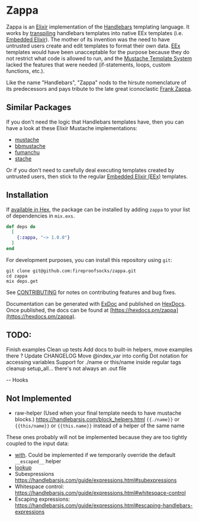 # Zappa

Zappa is an [Elixir](https://elixir-lang.org/) implementation of the [Handlebars](https://handlebarsjs.com/) templating language.  It works by [transpiling](https://en.wikipedia.org/wiki/Source-to-source_compiler) handlebars templates into native EEx templates (i.e. [Embedded Elixir](https://hexdocs.pm/eex/EEx.html)).  The mother of its invention was the need to have untrusted users create and edit templates to format their own data.  [EEx](https://hexdocs.pm/eex/EEx.html) templates would have been unacceptable for the purpose because they do not restrict what code is allowed to run, and the [Mustache Template System](https://en.wikipedia.org/wiki/Mustache_%28template_system%29) lacked the features that were needed (if-statements, loops, custom functions, etc.).
 
Like the name "Handlebars", "Zappa" nods to the hirsute nomenclature of its predecessors and pays tribute to the late great iconoclastic [Frank Zappa](https://en.wikipedia.org/wiki/Frank_Zappa).


## Similar Packages

If you don't need the logic that Handlebars templates have, then you can have a look at these Elixir Mustache implementations:

- [mustache](https://hex.pm/packages/mustache)
- [bbmustache](https://hex.pm/packages/bbmustache)
- [fumanchu](https://hex.pm/packages/fumanchu)
- [stache](https://hex.pm/packages/stache)

Or if you don't need to carefully deal executing templates created by untrusted users, then stick to the regular [Embedded Elixir (EEx)](https://hexdocs.pm/eex/EEx.html) templates.


## Installation

If [available in Hex](https://hex.pm/docs/publish), the package can be installed by adding `zappa` to your list of dependencies in `mix.exs`.

```elixir
def deps do
  [
    {:zappa, "~> 1.0.0"}
  ]
end
```

For development purposes, you can install this repository using `git`:

```
git clone git@github.com:fireproofsocks/zappa.git
cd zappa
mix deps.get
```

See [CONTRIBUTING](CONTRIBUTING.md) for notes on contributing features and bug fixes.

Documentation can be generated with [ExDoc](https://github.com/elixir-lang/ex_doc)
and published on [HexDocs](https://hexdocs.pm). Once published, the docs can
be found at [https://hexdocs.pm/zappa](https://hexdocs.pm/zappa).


## TODO:

Finish examples
Clean up tests
Add docs to built-in helpers, move examples there ?
Update CHANGELOG
Move @index_var into config
Dot notation for accessing variables
Support for ./name or this/name inside regular tags
cleanup setup_all... there's not always an .out file

--
Hooks

## Not Implemented

- raw-helper (Used when your final template needs to have mustache blocks.) https://handlebarsjs.com/block_helpers.html
`{{./name}}` or `{{this/name}}` or `{{this.name}}` instead of a helper of the same name


These ones probably will not be implemented because they are too tightly coupled to the input data:
- [with](https://handlebarsjs.com/guide/builtin-helpers.html#with). Could be implemented if we temporarily override the default `__escaped__` helper
- [lookup](https://handlebarsjs.com/guide/builtin-helpers.html#lookup)
- Subexpressions https://handlebarsjs.com/guide/expressions.html#subexpressions
- Whitespace control: https://handlebarsjs.com/guide/expressions.html#whitespace-control
- Escaping expressions: https://handlebarsjs.com/guide/expressions.html#escaping-handlebars-expressions